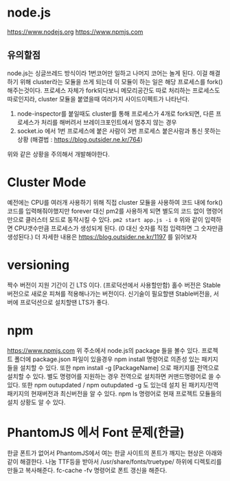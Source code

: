 # node.js

https://www.nodejs.org
https://www.npmjs.com

## 유의할점

node.js는 싱글쓰레드 방식이라 1번코어만 일하고 나머지 코어는 놀게 된다.
이걸 해결하기 위해 cluster라는 모듈을 쓰게 되는데 이 모듈이 하는 일은 해당 프로세스를 fork()해주는것이다.
프로세스 자체가 fork되다보니 메모리공간도 따로 처리하는 프로세스도 따로인지라, cluster 모듈을 붙였을때 여러가지 사이드이펙트가 나타난다.

1. node-inspector를 붙일때도 cluster를 통해 프로세스가 4개로 fork되면, 다른 프로세스가 처리를 해버려서 브레이크포인트에서 멈추지 않는 경우
2. socket.io 에서 1번 프로세스에 붙은 사람이 3번 프로세스 붙은사람과 통신 못하는 상황 (해결법 : https://blog.outsider.ne.kr/764)

위와 같은 상황을 주의해서 개발해야한다.

# Cluster Mode
예전에는 CPU를 여러개 사용하기 위해 직접 cluster 모듈을 사용하여 코드 내에 fork()코드를 입력해줘야했지만
forever 대신 pm2를 사용하게 되면 별도의 코드 없이 명령어만으로 클러스터 모드로 동작시킬 수 있다.
```pm2 start app.js -i 0```
위와 같이 입력하면 CPU갯수만큼 프로세스가 생성되게 된다. (0 대신 숫자를 직접 입력하면 그 숫자만큼 생성된다.)
더 자세한 내용은 https://blog.outsider.ne.kr/1197 를 읽어보자
 
# versioning
짝수 버전이 지원 기간이 긴 LTS 이다. (프로덕션에서 사용할만함)
홀수 버전은 Stable 버전으로 새로운 피쳐를 적용해나가는 버전이다.
신기술이 필요할땐 Stable버전을, 서버에 프로덕션으로 설치할땐 LTS가 좋다.

# npm
https://www.npmjs.com
위 주소에서 node.js의 package 들을 볼수 있다.
프로젝트 폴더에 package.json 파일이 있을경우
npm install 명령어로 의존성 있는 패키지들을 설치할 수 있다.
또한 npm install -g [PackageName] 으로 패키지를 전역으로 설치할 수 있다.
별도 명령어를 지원하는 경우 전역으로 설치하면 커맨드명령어로 쓸 수 있다.
또한 npm outupdated / npm outupdated -g 도 있는데
설치 된 패키지/전역패키지의 현재버전과 최신버전을 알 수 있다.
npm ls 명령어로 현재 프로젝트 모듈들의 설치 상황도 알 수 있다.

# PhantomJS 에서 Font 문제(한글)
한글 폰트가 없어서 PhantomJS에서 여는 한글 사이트의 폰트가 깨지는 현상은 아래와 같이 해결한다.
나눔 TTF등을 받아서 /usr/share/fonts/truetype/ 하위에 디렉토리를 만들고 복사해준다.
fc-cache -fv 명령어로 폰트 갱신을 해준다.
